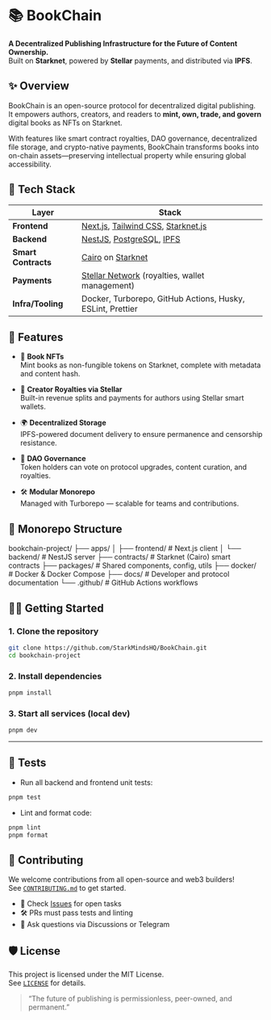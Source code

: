 # 📚 BookChain

**A Decentralized Publishing Infrastructure for the Future of Content Ownership.**  
Built on **Starknet**, powered by **Stellar** payments, and distributed via **IPFS**.

## ✨ Overview

BookChain is an open-source protocol for decentralized digital publishing.  
It empowers authors, creators, and readers to **mint, own, trade, and govern** digital books as NFTs on Starknet.

With features like smart contract royalties, DAO governance, decentralized file storage, and crypto-native payments, BookChain transforms books into on-chain assets—preserving intellectual property while ensuring global accessibility.


## 🔧 Tech Stack

| Layer        | Stack                                                                 |
|--------------|-----------------------------------------------------------------------|
| **Frontend** | [Next.js](https://nextjs.org/), [Tailwind CSS](https://tailwindcss.com), [Starknet.js](https://github.com/0xSpaceShard/starknet.js) |
| **Backend**  | [NestJS](https://nestjs.com/), [PostgreSQL](https://www.postgresql.org), [IPFS](https://ipfs.tech) |
| **Smart Contracts** | [Cairo](https://www.cairo-lang.org/) on [Starknet](https://www.starknet.io/) |
| **Payments** | [Stellar Network](https://stellar.org) (royalties, wallet management) |
| **Infra/Tooling** | Docker, Turborepo, GitHub Actions, Husky, ESLint, Prettier |


## 🚀 Features

- 📖 **Book NFTs**  
  Mint books as non-fungible tokens on Starknet, complete with metadata and content hash.

- 💸 **Creator Royalties via Stellar**  
  Built-in revenue splits and payments for authors using Stellar smart wallets.

- 🌍 **Decentralized Storage**  
  IPFS-powered document delivery to ensure permanence and censorship resistance.

- 🧠 **DAO Governance**  
  Token holders can vote on protocol upgrades, content curation, and royalties.

- 🛠 **Modular Monorepo**  
  Managed with Turborepo — scalable for teams and contributions.


## 📁 Monorepo Structure
bookchain-project/
├── apps/
│   ├── frontend/       # Next.js client
│   └── backend/        # NestJS server
├── contracts/          # Starknet (Cairo) smart contracts
├── packages/           # Shared components, config, utils
├── docker/             # Docker & Docker Compose
├── docs/               # Developer and protocol documentation
└── .github/            # GitHub Actions workflows

## 🧑‍💻 Getting Started

### 1. Clone the repository
```bash
git clone https://github.com/StarkMindsHQ/BookChain.git
cd bookchain-project
```

### 2. Install dependencies
```bash
pnpm install
```

### 3. Start all services (local dev)
```bash
pnpm dev
```

---

## 🧪 Tests

- Run all backend and frontend unit tests:
```bash
pnpm test
```

- Lint and format code:
```bash
pnpm lint
pnpm format
```

## 🙌 Contributing

We welcome contributions from all open-source and web3 builders!  
See [`CONTRIBUTING.md`](./CONTRIBUTING.md) to get started.

- 🔎 Check [Issues](https://github.com/StarkMindsHQ/BookChain/issues) for open tasks
- 🛠 PRs must pass tests and linting
- 🧠 Ask questions via Discussions or Telegram

## 🛡️ License

This project is licensed under the MIT License.  
See [`LICENSE`](./LICENSE) for details.



> “The future of publishing is permissionless, peer-owned, and permanent.”

```
